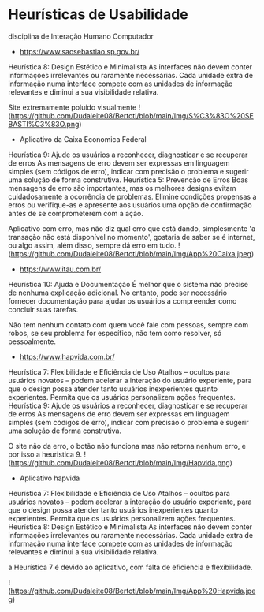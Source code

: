 # Heurísticas de Usabilidade
disciplina de Interação Humano Computador

- https://www.saosebastiao.sp.gov.br/

Heurística 8: Design Estético e Minimalista
As interfaces não devem conter informações irrelevantes ou raramente necessárias. Cada unidade extra de informação numa interface compete com as unidades de informação relevantes e diminui a sua visibilidade relativa.

Site extremamente poluído visualmente
!(https://github.com/Dudaleite08/Bertoti/blob/main/Img/S%C3%83O%20SEBASTI%C3%83O.png)

- Aplicativo da Caixa Economica Federal

Heurística 9: Ajude os usuários a reconhecer, diagnosticar e se recuperar de erros
As mensagens de erro devem ser expressas em linguagem simples (sem códigos de erro), indicar com precisão o problema e sugerir uma solução de forma construtiva. 
Heurística 5: Prevenção de Erros
Boas mensagens de erro são importantes, mas os melhores designs evitam cuidadosamente a ocorrência de problemas. Elimine condições propensas a erros ou verifique-as e apresente aos usuários uma opção de confirmação antes de se comprometerem com a ação.

Aplicativo com erro, mas não diz qual erro que está dando, simplesmente 'a transação não está disponível no momento', gostaria de saber se é internet, ou algo assim, além disso, sempre dá erro em tudo.
!(https://github.com/Dudaleite08/Bertoti/blob/main/Img/App%20Caixa.jpeg)

- https://www.itau.com.br/
  
Heurística 10: Ajuda e Documentação
É melhor que o sistema não precise de nenhuma explicação adicional. No entanto, pode ser necessário fornecer documentação para ajudar os usuários a compreender como concluir suas tarefas.

Não tem nenhum contato com quem você fale com pessoas, sempre com robos, se seu problema for específico, não tem como resolver, só pessoalmente.


- https://www.hapvida.com.br/

Heurística 7: Flexibilidade e Eficiência de Uso
Atalhos – ocultos para usuários novatos – podem acelerar a interação do usuário experiente, para que o design possa atender tanto usuários inexperientes quanto experientes. Permita que os usuários personalizem ações frequentes.
Heurística 9: Ajude os usuários a reconhecer, diagnosticar e se recuperar de erros
As mensagens de erro devem ser expressas em linguagem simples (sem códigos de erro), indicar com precisão o problema e sugerir uma solução de forma construtiva. 

O site não da erro, o botão não funciona mas não retorna nenhum erro, e por isso a heuristica 9.
!(https://github.com/Dudaleite08/Bertoti/blob/main/Img/Hapvida.png)

- Aplicativo hapvida

Heurística 7: Flexibilidade e Eficiência de Uso
Atalhos – ocultos para usuários novatos – podem acelerar a interação do usuário experiente, para que o design possa atender tanto usuários inexperientes quanto experientes. Permita que os usuários personalizem ações frequentes.
Heurística 8: Design Estético e Minimalista
As interfaces não devem conter informações irrelevantes ou raramente necessárias. Cada unidade extra de informação numa interface compete com as unidades de informação relevantes e diminui a sua visibilidade relativa.

a Heurística 7 é devido ao aplicativo, com falta de eficiencia e flexibilidade.

!(https://github.com/Dudaleite08/Bertoti/blob/main/Img/App%20Hapvida.jpeg)
